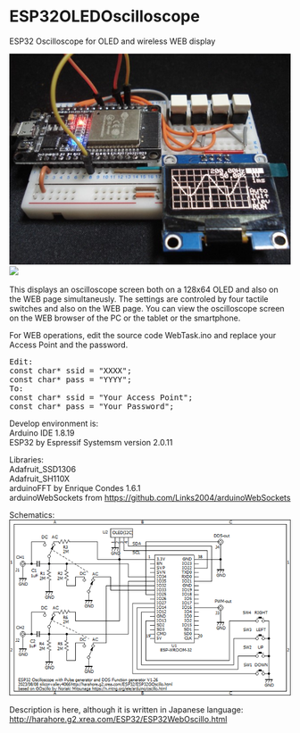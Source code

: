 # ESP32OLEDOscilloscope
ESP32 Oscilloscope for OLED and wireless WEB display

<img src="DSC00021.jpg">
<img src="ESP32WEBOLED.jpg">

This displays an oscilloscope screen both on a 128x64 OLED and also on the WEB page simultaneusly.
The settings are controled by four tactile switches and also on the WEB page.
You can view the oscilloscope screen on the WEB browser of the PC or the tablet or the smartphone.

For WEB operations, edit the source code WebTask.ino and replace your Access Point and the password.
<pre>
Edit:
const char* ssid = "XXXX";
const char* pass = "YYYY";
To:
const char* ssid = "Your Access Point";
const char* pass = "Your Password";
</pre>
Develop environment is:<br>
Arduino IDE 1.8.19<br>
ESP32 by Espressif Systemsm version 2.0.11<br>

Libraries:<br>
Adafruit_SSD1306<br>
Adafruit_SH110X<br>
arduinoFFT by Enrique Condes 1.6.1<br>
arduinoWebSockets from https://github.com/Links2004/arduinoWebSockets<br>

Schematics:<br>
<img src="ESP32GOscillo2.png">

Description is here, although it is written in Japanese language:<br>
http://harahore.g2.xrea.com/ESP32/ESP32WebOscillo.html
